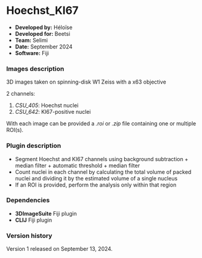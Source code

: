 # Hoechst_KI67

* **Developed by:** Héloïse
* **Developed for:** Beetsi
* **Team:** Selimi
* **Date:** September 2024
* **Software:** Fiji

### Images description

3D images taken on spinning-disk W1 Zeiss with a x63 objective

2 channels:
  1. *CSU_405*: Hoechst nuclei
  2. *CSU_642*: KI67-positive nuclei 

With each image can be provided a *.roi* or *.zip* file containing one or multiple ROI(s).

### Plugin description

* Segment Hoechst and KI67 channels using background subtraction + median filter + automatic threshold + median filter 
* Count nuclei in each channel by calculating the total volume of packed nuclei and dividing it by the estimated volume of a single nucleus
* If an ROI is provided, perform the analysis only within that region

### Dependencies

* **3DImageSuite** Fiji plugin
* **CLIJ** Fiji plugin

### Version history

Version 1 released on September 13, 2024.
